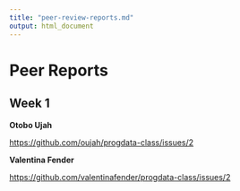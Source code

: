 ```yaml
---
title: "peer-review-reports.md"
output: html_document
---
```


# Peer Reports  

## Week 1 

**Otobo Ujah**

https://github.com/oujah/progdata-class/issues/2

**Valentina Fender** 

https://github.com/valentinafender/progdata-class/issues/2